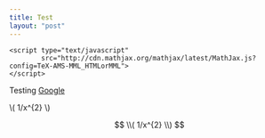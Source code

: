 ```yaml
---
title: Test
layout: "post"
---
```


    <script type="text/javascript"
            src="http://cdn.mathjax.org/mathjax/latest/MathJax.js?config=TeX-AMS-MML_HTMLorMML">
    </script>

Testing [Google](http://google.com)


\\( 1/x^{2} \\)

$$
\\( 1/x^{2} \\)
$$


